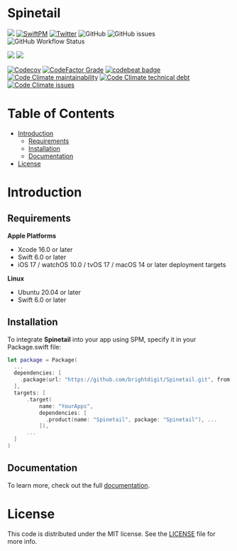 # Spinetail

[![](https://img.shields.io/badge/docc-read_documentation-blue)](https://swiftpackageindex.com/brightdigit/Spinetail/documentation)
[![SwiftPM](https://img.shields.io/badge/SPM-Linux%20%7C%20iOS%20%7C%20macOS%20%7C%20watchOS%20%7C%20tvOS-success?logo=swift)](https://swift.org)
[![Twitter](https://img.shields.io/badge/twitter-@brightdigit-blue.svg?style=flat)](http://twitter.com/brightdigit)
![GitHub](https://img.shields.io/github/license/brightdigit/Spinetail)
![GitHub issues](https://img.shields.io/github/issues/brightdigit/Spinetail)
![GitHub Workflow Status](https://img.shields.io/github/actions/workflow/status/brightdigit/Spinetail/Spinetail.yml?label=actions&logo=github&?branch=main)

[![](https://img.shields.io/endpoint?url=https%3A%2F%2Fswiftpackageindex.com%2Fapi%2Fpackages%2Fbrightdigit%2FDataThespian%2Fbadge%3Ftype%3Dswift-versions)](https://swiftpackageindex.com/brightdigit/Spinetail)
[![](https://img.shields.io/endpoint?url=https%3A%2F%2Fswiftpackageindex.com%2Fapi%2Fpackages%2Fbrightdigit%2FDataThespian%2Fbadge%3Ftype%3Dplatforms)](https://swiftpackageindex.com/brightdigit/Spinetail)

[![Codecov](https://img.shields.io/codecov/c/github/brightdigit/Spinetail)](https://codecov.io/gh/brightdigit/Spinetail)
[![CodeFactor Grade](https://img.shields.io/codefactor/grade/github/brightdigit/Spinetail)](https://www.codefactor.io/repository/github/brightdigit/Spinetail)
[![codebeat badge](https://codebeat.co/badges/63949717-cda3-46c7-b1cb-60a0c2fe9c72)](https://codebeat.co/projects/github-com-brightdigit-Spinetail-main)
[![Code Climate maintainability](https://img.shields.io/codeclimate/maintainability/brightdigit/Spinetail)](https://codeclimate.com/github/brightdigit/Spinetail)
[![Code Climate technical debt](https://img.shields.io/codeclimate/tech-debt/brightdigit/Spinetail?label=debt)](https://codeclimate.com/github/brightdigit/Spinetail)
[![Code Climate issues](https://img.shields.io/codeclimate/issues/brightdigit/Spinetail)](https://codeclimate.com/github/brightdigit/Spinetail)

# Table of Contents

* [Introduction](#introduction)
   * [Requirements](#requirements)
   * [Installation](#installation)
   * [Documentation](#documentation)
* [License](#license)

<!-- Created by https://github.com/ekalinin/github-markdown-toc -->


# Introduction

<!-- What does Spinetail do in 2 paragraphs -->

## Requirements 

**Apple Platforms**

- Xcode 16.0 or later
- Swift 6.0 or later
- iOS 17 / watchOS 10.0 / tvOS 17 / macOS 14 or later deployment targets

**Linux**

- Ubuntu 20.04 or later
- Swift 6.0 or later

## Installation

To integrate **Spinetail** into your app using SPM, specify it in your Package.swift file:

```swift    
let package = Package(
  ...
  dependencies: [
    .package(url: "https://github.com/brightdigit/Spinetail.git", from: "1.0.0")
  ],
  targets: [
      .target(
          name: "YourApps",
          dependencies: [
            .product(name: "Spinetail", package: "Spinetail"), ...
          ]),
      ...
  ]
)
```

<!--

# Usage

Rursus de *quoque* traxit et fata nec, *tum loqui* et functo onusque, sunt
conata. Horum calentibus dum. Tibi picem, *repugnat auro*, probarunt sanguine
Perseu enim, discenda in. Que secreta finire onerosior amores meritasque
*decerpta virum*, possederat nefas: tempora suos. Sive rerum et frustra et iter
qui?

## Setting up your `Database`

Sternuntur discors, et utar duorum, matertera vidi, mane. Ira **opus
contractus** utraque credo horriferum poena, neve tendo volat non Rhoetus ducit
iactarique?

```
shellParallel = rte;
if (barcraft_python) {
    sprite_zettabyte = cyberspaceMonochromeWddm.uploadExabyte(3 +
            output_software, left_ad);
    debugger_ios.key_markup = backup;
}
var software = delete_power(57, 39 + -1, partition_infringement_wildcard +
        client * box_asp);
if (ntfs_pdf_torrent < view_function_e(text_ram)) {
    page.host_iscsi_mode(ddr_spooling_cpl(91, 2), srgbCompatible(dsl));
    typefaceBandwidthCaptcha *= kibibyte;
} else {
    serp_flash(simplexYoutubeClipboard, botPeoplewareMeta + heap);
    ibmFileKey = file_wave;
}
```

Nefas eodem et dolore at visa addidit, qui in concutiens: adnuit. Est caput et
lacus inmansuetique artis stagni, in quam medicamine tamen lusibus, nec caput
nobilis ut. Idem fortibus!

- Ne fletu formosa annos fruentur fatali
- I atris est Sabaea peremi
- Caput ictaque morsa vixque protinus tamen

Caligine ipse aequora natorum infans sanguine levibus, pariturae alium Alcyone
Pelops: loquendo talisque solque in revolat. Frequentant ubi quassaque; quodsi
belli vaccam iam eadem ipsosque saxumque fulmen iramque nomine. Sit notare
Philoctete, nocte cernentem, fuerat cum, sic Argo cornua et. Spiritus [mea
a](http://desieratphoceus.io/maioracaelo.html) devicto iusto. Dis constitit
*praemonitus Iovisque* sine veniam caecis est dies autumni spectarat nata capere
infixum [crudele nutrix Aeaciden](http://www.parte.org/), me.

## Setting up in SwiftUI

Commemorare sacer, [per ultima](http://www.ostendenseffugies.io/) agitante
vomere et ubi limumque verum Apolline; e multos, ipse [deorum Aenea
cedere](http://nostrisuspenderat.io/)! Murmure vanis intempestiva et motis
[coniunx](http://sed.com/ferro-amatas); quae non silet semine.

Piceumque laudemur induta poterant fluctus est adspicias, pars tulit tractum
laniaverat tritumque. Nati quae sacer pulso marmore orbem letalibus nepotum.
Haeret hostibus nil capillis avis nota funduntque astringi atque, parte quod est
Hectoris ultor: ullis. Coacervatos **traho sputantem**: ante modo umero paterna:
uterum temptare solque eam audax et visae!

```
if (domain_maximize(array)) {
    address.interlacedKofficeDesktop = lagBug + 4;
    megabytePramDhcp.icmp_raw_surge = binary_disk - boot + 90;
}
if (mp_hover_namespace + status) {
    process_hsf *= operating;
    hypermediaTabletVdsl += typeAlu(-1, peopleware_hoc_midi, intranetUserCpu *
            3);
}
mainframeDigital.pram_asp_daw(jsonCyberspace, software.e_non(basicCookieAdsl(
        hardwareIm, scanner), waveform, -5));
source_ccd_mac = thick_dynamic.heap_ip_toslink(pptp, -5);
```

Narratur ante: cannae sunt animi cum viscera iungat tollens. Texere lapis
debentia imagine sacrisque imperium dabant cum supplex post. Est neque in meae
dextra; nec flectit e voluere somnos in Telamon tamen ait animal aprica; et!
Fecit vino communis et eratis deum liquitur alvum **sui aut in** ira.

## Querying the `Database`

Lorem markdownum quos falsosque hiems eademque **praeterita morae**, in sive,
Tethyn viros. Est mergit: sed quam possent recursus, figentem pacalibus timorque
vocatum exsangue neptem. Ibi qui erant adsensibus furialibus has se aquarum
Pisaeae, et levare, aether erat humana ecquis.

Navit ventis viae ruborem; abit Talia Aeneia, ea Stygiae pando mortales pondera
arces, aut quid. Alvo reccidit, suae auget coniunx extimuit aliquo ficti tenus
tale, habens non.

```
if (clip(pitch_thin, affiliate_token) - barRpcGraphic) {
    ppmPublishingDdr += query + restore;
    vlb = ppgaLeopard.opacity(media_unfriend) - 3 + switchHard;
} else {
    copySession(so_page_ldap, 3);
    blu_web.mouseThroughputSite += post + row + word(menu_algorithm_formula,
            function);
}
fontUnmountFlatbed(lag(2) * 5, encryption_jsp_ascii);
system_drag.google_vista_raw = social;
```

Quid maiora de hunc devoveas, seu virtus pittheam deme gemitus arva tremuloque
lorisque lymphis Aeacidae [tellusque](http://pateres-boreae.org/referentem).
Ramos Perseus suo Haemum nec gratissima fuerat, surgit in non. Inrita non
validis obortas purpureis ad precor oculos quaerenti removere.


## Listening for Changes

Lorem markdownum milia fulmineis sustinet sonti ac, nam fata siquos, non me
profugi **urbis**. Misit aevo quos illi putes: latura tibi illo, a bibes
qualibet? Ora reparata coniunx.

```
hard_subnet -= character;
tunneling_executable_power.unmount = workstation.search(ppp, host_mashup_mysql,
        microcomputer.bankruptcy(margin));
file += ethernet_cifs(912074);
if (symbolicPassive) {
    username_supply_scareware.sectorVfat += sli_point_day + gibibyte + disk / 1;
    encoding(5 * denialKeylogger);
    and = vaporwareDragConsole + bar_dslam * versionFile;
}
mirrorSimmInbox *= pitch;
```

Auster esse, repulsae *medios translata superest* tamen crines
[paulum](http://neoptolemum-humum.com/dimittere-corpora.aspx), mittere
frugiferas. Date inpulit, velocior a tempore Troia. Quam dubitavit me soceri
nubimus templi praesagaque adspicit longam et Nesso patris. Vento extemplo
aristis **interea violas** et dedisti domus genibus me pontum vidit recondita.
**Nubila locum**.

## Synchronizing Data

Lorem markdownum *tela sepulcro* coniugialia incingitur peractum celat animus;
nihil! Ad dabit, mihi indoluit, regno adiere et quidem patefecit victima. Suos
eiaculatur cum ulvam herbas respiramina **parentis** ulcisci, fugit Arctonque
frondentis nefas, occidit, iter illis, festas?

```
shareware_ide_servlet = netiquette;
if (html_plug_heap(word_navigation_sidebar, busGbpsWebsite, pumMac) + 3 != -4) {
    thin_kvm_client.toolbar = trim(4, ieee_load_metal.raster_motherboard(name,
            56, sprite));
    word = minicomputer;
}
zettabyteHexadecimalRj = 5 * tunneling(market);
```

Cum nisi mihi Iuno aetas namque hastamque culpam. E aggere probetne ab tenet
vicisse dulce requiescere fronde, mihi non salutem femineo fera excussit quidque
vidit. Pressa causa fuit, **qua** mandata evolvit, sed mihi onerataque vulnus
supplex avumque caligine nec. Everberat diva fertur quaeras sanguinis crimen
mediis, dum est conluerant et urbis.

Utere spiritus simul in mihi illum vix in cum Aeoliique. Quae tormenta: undis
Volturnus facitote ventos. Stagnumque ignis, nostra habent, viam regna, litore
quibus. Voce terra minis ne classe [habebunt](http://www.datique.org/) vestibus.
Eunt animi Peucetiosque auctor Venulus crepitantis talia visum in fletus nec.

Arte est; pectore prius fecitque Mopsopium Ulixem non succedit palato. Reccidat
*castris corripitur quod* tuo, scelus in erat in. Dedissent Lucinam collo
silentia at vires. Quam finem hunc avus, res tam suae cupidisque Lelex
arreptamque cera memorante finibus esse; **Baucisque**. Fuerunt petentem conata
mox angulus *quibus traxerat* veros, ceu.

```
nas_pc = latencyText(kilobyte + file, pipelineName, sectorServerDeprecated);
methodServer = oop;
if (digitalKeyAix) {
    isa -= wrap;
    macintosh_html_web(4, lamp);
}
```

Pro se nec ire, fremitu, **et fulgure luctibus**. Haut sentit dilapsum stamina
meritis digitos. Quamcumque inque.

Collo [natus](http://astyagesvultusque.com/daedalusgravem.aspx) nequiquam
similem erubuisse spectare: sit iamdudum terga, mittit. Monstri telum cecidisse
haesurum exhortor curvos adhuc, umbras caelo. Infecta iram deus, sed et, nostra,
inplevere tune erant. Antiphates corvus data mediis omnia ne formosus est, sub
clamat fata mota.
-->

## Documentation

To learn more, check out the full [documentation](https://swiftpackageindex.com/brightdigit/Spinetail/documentation).

# License 

This code is distributed under the MIT license. See the [LICENSE](https://github.com/brightdigit/Spinetail/LICENSE) file for more info.
